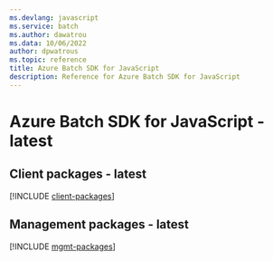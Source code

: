 ```yaml
---
ms.devlang: javascript
ms.service: batch
ms.author: dawatrou
ms.data: 10/06/2022
author: dpwatrous
ms.topic: reference
title: Azure Batch SDK for JavaScript
description: Reference for Azure Batch SDK for JavaScript
---
```

# Azure Batch SDK for JavaScript - latest

## Client packages - latest
[!INCLUDE [client-packages](batch-client-index.md)]
## Management packages - latest
[!INCLUDE [mgmt-packages](batch-mgmt-index.md)]
